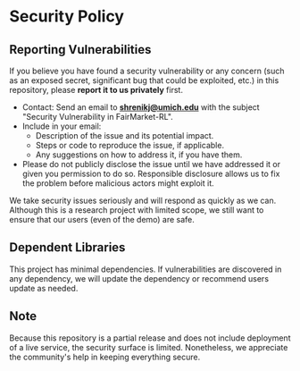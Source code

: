 # Security Policy

## Reporting Vulnerabilities
If you believe you have found a security vulnerability or any concern (such as an exposed secret, significant bug that could be exploited, etc.) in this repository, please **report it to us privately** first.

- Contact: Send an email to **shrenikj@umich.edu** with the subject "Security Vulnerability in FairMarket-RL".
- Include in your email: 
  - Description of the issue and its potential impact.
  - Steps or code to reproduce the issue, if applicable.
  - Any suggestions on how to address it, if you have them.
- Please do not publicly disclose the issue until we have addressed it or given you permission to do so. Responsible disclosure allows us to fix the problem before malicious actors might exploit it.

We take security issues seriously and will respond as quickly as we can. Although this is a research project with limited scope, we still want to ensure that our users (even of the demo) are safe.

## Dependent Libraries
This project has minimal dependencies. If vulnerabilities are discovered in any dependency, we will update the dependency or recommend users update as needed.

## Note
Because this repository is a partial release and does not include deployment of a live service, the security surface is limited. Nonetheless, we appreciate the community's help in keeping everything secure.
